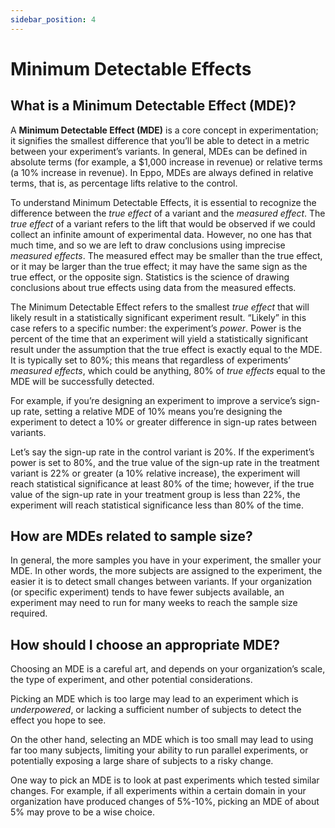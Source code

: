 ```yaml
---
sidebar_position: 4
---
```


# Minimum Detectable Effects

## What is a Minimum Detectable Effect (MDE)?

A **Minimum Detectable Effect (MDE)** is a core concept in experimentation; it signifies the smallest difference that you’ll be able to detect in a metric between your experiment’s variants. In general, MDEs can be defined in absolute terms (for example, a $1,000 increase in revenue) or relative terms (a 10% increase in revenue). In Eppo, MDEs are always defined in relative terms, that is, as percentage lifts relative to the control.

To understand Minimum Detectable Effects, it is essential to recognize the difference between the *true effect* of a variant and the *measured effect*. The *true effect* of a variant refers to the lift that would be observed if we could collect an infinite amount of experimental data. However, no one has that much time, and so we are left to draw conclusions using imprecise *measured effects*. The measured effect may be smaller than the true effect, or it may be larger than the true effect; it may have the same sign as the true effect, or the opposite sign. Statistics is the science of drawing conclusions about true effects using data from the measured effects.

The Minimum Detectable Effect refers to the smallest *true effect* that will likely result in a statistically significant experiment result. “Likely” in this case refers to a specific number: the experiment’s *power*. Power is the percent of the time that an experiment will yield a statistically significant result under the assumption that the true effect is exactly equal to the MDE. It is typically set to 80%; this means that regardless of experiments’ *measured effects*, which could be anything, 80% of *true effects* equal to the MDE will be successfully detected.

For example, if you’re designing an experiment to improve a service’s sign-up rate, setting a relative MDE of 10% means you’re designing the experiment to detect a 10% or greater difference in sign-up rates between variants.

Let’s say the sign-up rate in the control variant is 20%. If the experiment’s power is set to 80%, and the true value of the sign-up rate in the treatment variant is 22% or greater (a 10% relative increase), the experiment will reach statistical significance at least 80% of the time; however, if the true value of the sign-up rate in your treatment group is less than 22%, the experiment will reach statistical significance less than 80% of the time.

## How are MDEs related to sample size?

In general, the more samples you have in your experiment, the smaller your MDE. In other words, the more subjects are assigned to the experiment, the easier it is to detect small changes between variants. If your organization (or specific experiment) tends to have fewer subjects available, an experiment may need to run for many weeks to reach the sample size required.

## How should I choose an appropriate MDE?

Choosing an MDE is a careful art, and depends on your organization’s scale, the type of experiment, and other potential considerations. 

Picking an MDE which is too large may lead to an experiment which is *underpowered*, or lacking a sufficient number of subjects to detect the effect you hope to see.

On the other hand, selecting an MDE which is too small may lead to using far too many subjects,  limiting your ability to run parallel experiments, or potentially exposing a large share of subjects to a risky change. 

One way to pick an MDE is to look at past experiments which tested similar changes. For example, if all experiments within a certain domain in your organization have produced changes of 5%-10%, picking an MDE of about 5% may prove to be a wise choice.